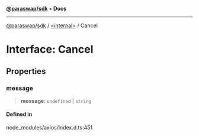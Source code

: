 [**@paraswap/sdk**](../../README.md) • **Docs**

***

[@paraswap/sdk](../../globals.md) / [\<internal\>](../README.md) / Cancel

# Interface: Cancel

## Properties

### message

> **message**: `undefined` \| `string`

#### Defined in

node\_modules/axios/index.d.ts:451
